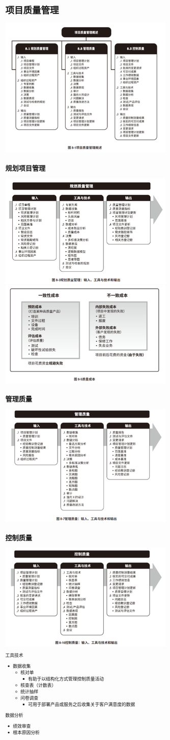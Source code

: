 # 项目质量管理
![项目质量管理](../../docs/img/pmbok/8.jpg)
## 规划项目管理
![项目质量管理](../../docs/img/pmbok/8.1.jpg)
![质量成本](../../docs/img/pmbok/8-1.jpg)
## 管理质量
![项目质量管理](../../docs/img/pmbok/8.2.jpg)
## 控制质量
![项目质量管理](../../docs/img/pmbok/8.3.jpg)

工具技术
* 数据收集
  * 核对单
    * 有助于以结构化方式管理控制质量活动
  * 核查表（计数表）
  * 统计抽样
  * 问卷调查
    * 可用于部署产品或服务之后收集关于客户满意度的数据

数据分析
* 绩效审查
* 根本原因分析
